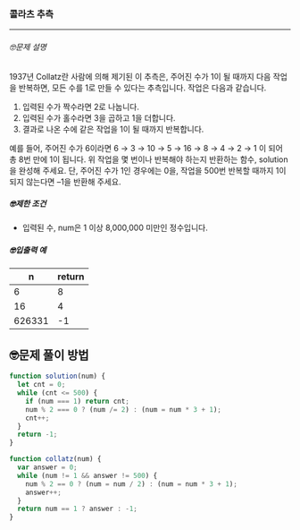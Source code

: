 ### 콜라츠 추측

---

###### 🤓문제 설명

1937년 Collatz란 사람에 의해 제기된 이 추측은, 주어진 수가 1이 될 때까지 다음 작업을 반복하면, 모든 수를 1로 만들 수 있다는 추측입니다. 작업은 다음과 같습니다.

1. 입력된 수가 짝수라면 2로 나눕니다.
2. 입력된 수가 홀수라면 3을 곱하고 1을 더합니다.
3. 결과로 나온 수에 같은 작업을 1이 될 때까지 반복합니다.

예를 들어, 주어진 수가 6이라면 6 → 3 → 10 → 5 → 16 → 8 → 4 → 2 → 1 이 되어 총 8번 만에 1이 됩니다. 위 작업을 몇 번이나 반복해야 하는지 반환하는 함수, solution을 완성해 주세요. 단, 주어진 수가 1인 경우에는 0을, 작업을 500번 반복할 때까지 1이 되지 않는다면 –1을 반환해 주세요.

##### 🤓제한 조건

- 입력된 수, num은 1 이상 8,000,000 미만인 정수입니다.

##### 🤓입출력 예

| n      | return |
| ------ | ------ |
| 6      | 8      |
| 16     | 4      |
| 626331 | -1     |

## 🤓문제 풀이 방법

```javascript
function solution(num) {
  let cnt = 0;
  while (cnt <= 500) {
    if (num === 1) return cnt;
    num % 2 === 0 ? (num /= 2) : (num = num * 3 + 1);
    cnt++;
  }
  return -1;
}
```

```javascript
function collatz(num) {
  var answer = 0;
  while (num != 1 && answer != 500) {
    num % 2 == 0 ? (num = num / 2) : (num = num * 3 + 1);
    answer++;
  }
  return num == 1 ? answer : -1;
}
```
